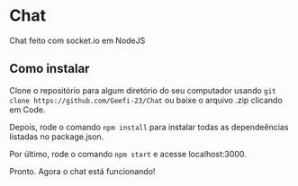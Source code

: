# Chat
Chat feito com socket.io em NodeJS

## Como instalar
Clone o repositório para algum diretório do seu computador usando `git clone https://github.com/Geefi-23/Chat` ou baixe o arquivo .zip clicando em Code.

Depois, rode o comando `npm install` para instalar todas as dependeências listadas no package.json.

Por último, rode o comando `npm start` e acesse localhost:3000.

Pronto. Agora o chat está funcionando!
